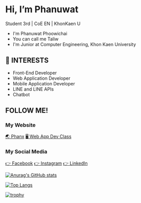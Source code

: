 # Hi, I’m Phanuwat
Student 3rd | CoE EN | KhonKaen U

 - I'm Phanuwat Phoowichai
 - You can call me Taliw
 - I'm Junior at Computer Engineering, Khon Kaen University

## 👀 INTERESTS

 - Front-End Developer
 - Web Application Developer
 - Mobile Application Developer
 - LINE and LINE APIs
 - Chatbot

## FOLLOW ME!
### My Website
[🌏 Phanx](https://phanx.ga)
[🖥 Web App Dev Class](https://phanuwat.ga)
### My Social Media
[👉 Facebook](https://www.facebook.com/PhanuPhoo/)
[👉 Instagram](https://www.instagram.com/phanx_talxw/)
[👉 LinkedIn](https://www.linkedin.com/in/phanuwat-phoowichai-89a4a9221/)


[![Anurag's GitHub stats](https://github-readme-stats.vercel.app/api?username=phanu-phoo)](https://github.com/anuraghazra/github-readme-stats)

[![Top Langs](https://github-readme-stats.vercel.app/api/top-langs/?username=phanu-phoo)](https://github.com/anuraghazra/github-readme-stats)

[![trophy](https://github-profile-trophy.vercel.app/?username=phanu-phoo)](https://github.com/ryo-ma/github-profile-trophy)
